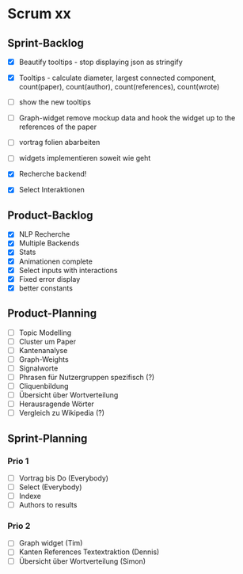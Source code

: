 # Scrum xx

## Sprint-Backlog


- [x] Beautify tooltips - stop displaying json as stringify
- [x] Tooltips - calculate diameter, largest connected component, count(paper), count(author), count(references), count(wrote)
- [ ] show the new tooltips
- [ ] Graph-widget remove mockup data and hook the widget up to the references of the paper
- [ ] vortrag folien abarbeiten
- [ ] widgets implementieren soweit wie geht
- [x] Recherche backend!
- [x] Select Interaktionen


## Product-Backlog

- [x] NLP Recherche
- [x] Multiple Backends
- [x] Stats
- [x] Animationen complete
- [x] Select inputs with interactions
- [x] Fixed error display
- [x] better constants

## Product-Planning

- [ ] Topic Modelling 
- [ ] Cluster um Paper
- [ ] Kantenanalyse
- [ ] Graph-Weights
- [ ] Signalworte
- [ ] Phrasen für Nutzergruppen spezifisch (?)
- [ ] Cliquenbildung
- [ ] Übersicht über Wortverteilung
- [ ] Herausragende Wörter
- [ ] Vergleich zu Wikipedia (?)

## Sprint-Planning


### Prio 1
- [ ] Vortrag bis Do (Everybody)
- [ ] Select (Everybody)
- [ ] Indexe
- [ ] Authors to results

### Prio 2
- [ ] Graph widget (Tim)
- [ ] Kanten References Textextraktion (Dennis)
- [ ] Übersicht über Wortverteilung (Simon) 

